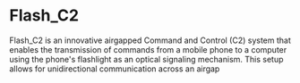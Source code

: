# Flash_C2
Flash_C2 is an innovative airgapped Command and Control (C2) system that enables the transmission of commands from a mobile phone to a computer using the phone's flashlight as an optical signaling mechanism. This setup allows for unidirectional communication across an airgap
